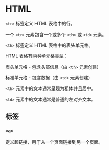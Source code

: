 # HTML

`<tr>` 标签定义 HTML 表格中的行。

一个 `<tr>` 元素包含一个或多个 `<th>` 或 `<td>` 元素。

`<th>` 标签定义 HTML 表格中的表头单元格。

HTML 表格有两种单元格类型：

表头单元格 - 包含头部信息（由 `<th>` 元素创建）

标准单元格 - 包含数据（由 `<td>` 元素创建）

`<th>` 元素中的文本通常呈现为粗体并且居中。

`<td>` 元素中的文本通常是普通的左对齐文本。

## 标签

### `<a>`

定义超链接，用于从一个页面链接到另一个页面。

``` html

```